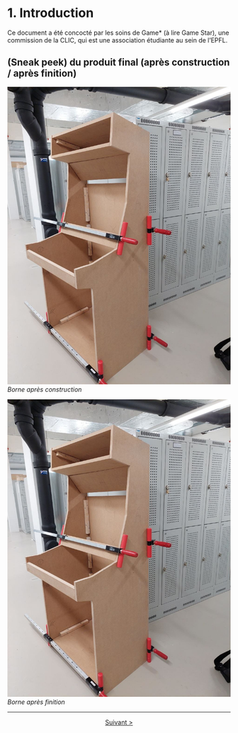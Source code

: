 # 1. Introduction
Ce document a été concocté par les soins de Game* (à lire Game Star), une commission de la CLIC, qui est une association étudiante au sein de l’EPFL.

## (Sneak peek) du produit final (après construction / après finition)

![borne-avant](./img/borne-avant.jpg)
*Borne après construction*

![borne-avant](./img/borne-avant.jpg)
*Borne après finition*

---
<p align="center"><a href="./2-preparation.md">Suivant ></a></p>